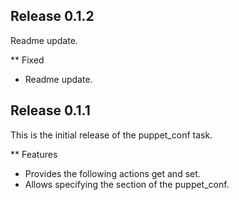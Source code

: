 ## Release 0.1.2
Readme update.

** Fixed
- Readme update. 

## Release 0.1.1
This is the initial release of the puppet_conf task.

** Features
- Provides the following actions get and set.
- Allows specifying the section of the puppet_conf.
